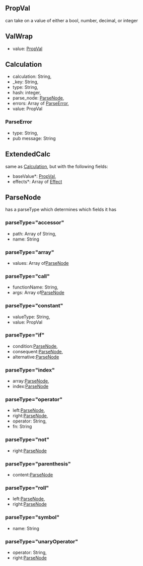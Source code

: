 ## PropVal
can take on a value of either a bool, number, decimal, or integer

## ValWrap
- value: [PropVal](https://github.com/gregovin/dicecloud_models/blob/master/model_structure/calculation_structure.md#propval)

## Calculation
- calculation: String,
- _key: String,
- type: String,
- hash: integer,
- parse_node: [ParseNode](https://github.com/gregovin/dicecloud_models/blob/master/model_structure/calculation_structure.md#parsenode),
- errors: Array of [ParseError](https://github.com/gregovin/dicecloud_models/blob/master/model_structure/calculation_structure.md#parseerror),
- value: PropVal

### ParseError
- type: String,
- pub message: String

## ExtendedCalc
same as [Calculation](https://github.com/gregovin/dicecloud_models/blob/master/model_structure/calculation_structure.md#calculation), but with the following fields:
- baseValue*: [PropVal](https://github.com/gregovin/dicecloud_models/blob/master/model_structure/calculation_structure.md#propval),
- effects*: Array of [Effect](https://github.com/gregovin/dicecloud_models/blob/master/model_structure/additional_types.md#effect)

## ParseNode
has a parseType which determines which fields it has
### parseType="accessor"
- path: Array of String,
- name: String
### parseType="array"
- values: Array of[ParseNode](https://github.com/gregovin/dicecloud_models/blob/master/model_structure/calculation_structure.md#parsenode)

### parseType="call"
- functionName: String,
- args: Array of[ParseNode](https://github.com/gregovin/dicecloud_models/blob/master/model_structure/calculation_structure.md#parsenode)

### parseType="constant"
- valueType: String,
- value: PropVal

### parseType="if"
- condition:[ParseNode](https://github.com/gregovin/dicecloud_models/blob/master/model_structure/calculation_structure.md#parsenode),
- consequent:[ParseNode](https://github.com/gregovin/dicecloud_models/blob/master/model_structure/calculation_structure.md#parsenode),
- alternative:[ParseNode](https://github.com/gregovin/dicecloud_models/blob/master/model_structure/calculation_structure.md#parsenode)

### parseType="index"
- array:[ParseNode](https://github.com/gregovin/dicecloud_models/blob/master/model_structure/calculation_structure.md#parsenode),
- index:[ParseNode](https://github.com/gregovin/dicecloud_models/blob/master/model_structure/calculation_structure.md#parsenode)

### parseType="operator"
- left:[ParseNode](https://github.com/gregovin/dicecloud_models/blob/master/model_structure/calculation_structure.md#parsenode),
- right:[ParseNode](https://github.com/gregovin/dicecloud_models/blob/master/model_structure/calculation_structure.md#parsenode),
- operator: String,
- fn: String

### parseType="not"
- right:[ParseNode](https://github.com/gregovin/dicecloud_models/blob/master/model_structure/calculation_structure.md#parsenode)

### parseType="parenthesis"
- content:[ParseNode](https://github.com/gregovin/dicecloud_models/blob/master/model_structure/calculation_structure.md#parsenode)

### parseType="roll"
- left:[ParseNode](https://github.com/gregovin/dicecloud_models/blob/master/model_structure/calculation_structure.md#parsenode),
- right:[ParseNode](https://github.com/gregovin/dicecloud_models/blob/master/model_structure/calculation_structure.md#parsenode)

### parseType="symbol"
- name: String

### parseType="unaryOperator"
- operator: String,
- right:[ParseNode](https://github.com/gregovin/dicecloud_models/blob/master/model_structure/calculation_structure.md#parsenode)